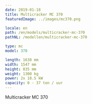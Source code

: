 ```yaml
---
date: 2019-01-18
title: Multicracker MC 370
featuredImage: ../images/mc370.png

locale: en
path: /en/models/multicracker-mc-370
pathNL: /modellen/multicracker-mc-370

type: mc
model: 370

length: 1638 mm
width: 1547 mm
height: 835 mm
weight: 1300 kg
power: 2x 18.5 kW
capacity: 0 - 37 ton / uur
---
```

Multicracker MC 370